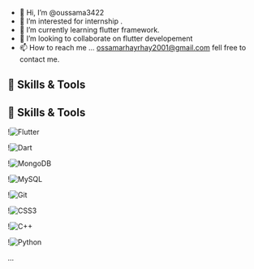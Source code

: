 - 👋 Hi, I’m @oussama3422
- 👀 I’m interested for internship .
- 🌱 I’m currently learning flutter framework.
- 💞️ I’m looking to collaborate on flutter developement
- 📫 How to reach me ... ossamarhayrhay2001@gmail.com fell free to contact me.

<!---
oussama3422/oussama3422 is a ✨ special ✨ repository because its `README.md` (this file) appears on your GitHub profile.
You can click the Preview link to take a look at your changes.
--->
## 🔧 Skills & Tools
## 🔧 Skills & Tools

<!-- Flutter -->
!<img src="https://img.shields.io/badge/-Flutter-02569B?style=for-the-badge&logo=flutter&logoColor=white" alt="Flutter">
<!-- Dart -->
!<img src="https://img.shields.io/badge/-Dart-0175C2?style=for-the-badge&logo=dart&logoColor=white" alt="Dart">

<!-- MongoDB -->
!<img src="https://img.shields.io/badge/-MongoDB-47A248?style=for-the-badge&logo=mongodb&logoColor=white" alt="MongoDB">

<!-- MySQL -->
!<img src="https://img.shields.io/badge/-MySQL-4479A1?style=for-the-badge&logo=mysql&logoColor=white" alt="MySQL">

<!-- Git -->
!<img src="https://img.shields.io/badge/-Git-F05032?style=for-the-badge&logo=git&logoColor=white" alt="Git">

<!-- CSS3 -->
!<img src="https://img.shields.io/badge/-CSS3-1572B6?style=for-the-badge&logo=css3&logoColor=white" alt="CSS3">

<!-- C++ -->
!<img src="https://img.shields.io/badge/-C++-00599C?style=for-the-badge&logo=c%2B%2B&logoColor=white" alt="C++">

<!-- Python -->
!<img src="https://img.shields.io/badge/-Python-3776AB?style=for-the-badge&logo=python&logoColor=white" alt="Python">


...
